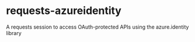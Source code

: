 # requests-azureidentity
A requests session to access OAuth-protected APIs using the azure.identity library
